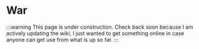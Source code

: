 # War

:::warning
This page is under construction. Check back soon because I am actively updating the wiki, I just wanted to get something online in case anyone can get use from what is up so far.
:::
